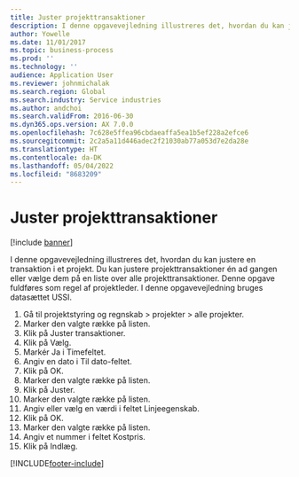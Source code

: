 ```yaml
---
title: Juster projekttransaktioner
description: I denne opgavevejledning illustreres det, hvordan du kan justere en transaktion i et projekt.
author: Yowelle
ms.date: 11/01/2017
ms.topic: business-process
ms.prod: ''
ms.technology: ''
audience: Application User
ms.reviewer: johnmichalak
ms.search.region: Global
ms.search.industry: Service industries
ms.author: andchoi
ms.search.validFrom: 2016-06-30
ms.dyn365.ops.version: AX 7.0.0
ms.openlocfilehash: 7c628e5ffea96cbdaeaffa5ea1b5ef228a2efce6
ms.sourcegitcommit: 2c2a5a11d446adec2f21030ab77a053d7e2da28e
ms.translationtype: HT
ms.contentlocale: da-DK
ms.lasthandoff: 05/04/2022
ms.locfileid: "8683209"
---
```

# <a name="adjust-project-transactions"></a>Juster projekttransaktioner

[!include [banner](../../includes/banner.md)]

I denne opgavevejledning illustreres det, hvordan du kan justere en transaktion i et projekt. Du kan justere projekttransaktioner én ad gangen eller vælge dem på en liste over alle projekttransaktioner. Denne opgave fuldføres som regel af projektleder. I denne opgavevejledning bruges datasættet USSI.

1. Gå til projektstyring og regnskab > projekter > alle projekter. 
2. Marker den valgte række på listen. 
3. Klik på Juster transaktioner. 
4. Klik på Vælg. 
5. Markér Ja i Timefeltet. 
6. Angiv en dato i Til dato-feltet. 
7. Klik på OK. 
8. Marker den valgte række på listen. 
9. Klik på Juster. 
10. Marker den valgte række på listen. 
11. Angiv eller vælg en værdi i feltet Linjeegenskab. 
12. Klik på OK. 
13. Marker den valgte række på listen. 
14. Angiv et nummer i feltet Kostpris. 
15. Klik på Indlæg. 


[!INCLUDE[footer-include](../../includes/footer-banner.md)]